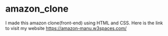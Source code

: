 # amazon_clone
I made this amazon clone(front-end) using HTML and CSS. Here is the link to visit my website  https://amazon-manu.w3spaces.com/
